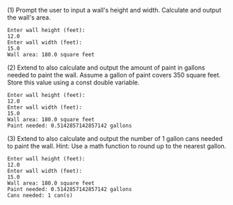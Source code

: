 (1) Prompt the user to input a wall's height and width. Calculate and output the wall's area.
```
Enter wall height (feet):
12.0
Enter wall width (feet):
15.0
Wall area: 180.0 square feet
```
(2) Extend to also calculate and output the amount of paint in gallons needed to paint the wall. Assume a gallon of paint covers 350 square feet. Store this value using a const double variable.
```
Enter wall height (feet):
12.0
Enter wall width (feet):
15.0
Wall area: 180.0 square feet
Paint needed: 0.5142857142857142 gallons
```
(3) Extend to also calculate and output the number of 1 gallon cans needed to paint the wall. Hint: Use a math function to round up to the nearest gallon.
```
Enter wall height (feet):
12.0
Enter wall width (feet):
15.0
Wall area: 180.0 square feet
Paint needed: 0.5142857142857142 gallons
Cans needed: 1 can(s)
```

